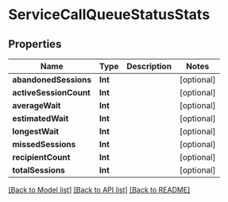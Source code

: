 # ServiceCallQueueStatusStats

## Properties
Name | Type | Description | Notes
------------ | ------------- | ------------- | -------------
**abandonedSessions** | **Int** |  | [optional] 
**activeSessionCount** | **Int** |  | [optional] 
**averageWait** | **Int** |  | [optional] 
**estimatedWait** | **Int** |  | [optional] 
**longestWait** | **Int** |  | [optional] 
**missedSessions** | **Int** |  | [optional] 
**recipientCount** | **Int** |  | [optional] 
**totalSessions** | **Int** |  | [optional] 

[[Back to Model list]](../README.md#documentation-for-models) [[Back to API list]](../README.md#documentation-for-api-endpoints) [[Back to README]](../README.md)


